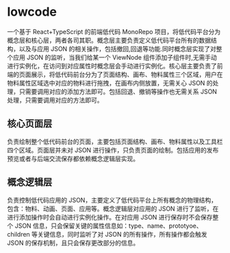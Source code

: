 # lowcode

一个基于 React+TypeScript 的前端低代码 MonoRepo 项目，将低代码平台分为概念层和核心层，两者各司其职。概念层主要负责定义低代码平台所有的数据结构，以及与应用 JSON 的相关操作，包括撤回,回退等功能.同时概念层实现了对整个应用 JSON 的监听，当我们给某一个 ViewNode 组件添加子组件时,无需手动进行实例化，在访问到对应属性时概念层会手动进行实例化。核心层主要负责了前端的页面展示，将低代码前台分为了页面结构、画布、物料属性三个区域，用户在物料属性区域选中对应的物料进行拖拽，在画布内侧放置，无需关心 JSON 的处理，只需要调用对应的添加方法即可。包括回退、撤销等操作也无需关系 JSON 处理，只需要调用对应的方法即可。

## 核心页面层

负责绘制整个低代码前台的页面，主要包括页面结构、画布、物料属性以及工具栏四个区域。页面层并未对 JSON 进行操作，只负责页面的绘制。包括应用的发布预览或者与后端交流保存都依赖概念逻辑层实现。

## 概念逻辑层

负责控制低代码应用的 JSON，主要定义了低代码平台上所有概念的物理结构，包含：物料、动画、页面、应用等。概念逻辑层对应用的 JSON 进行了监听，在进行添加操作时会自动进行实例化操作。在对应用 JSON 进行保存时不会保存整个 JSON 信息，只会保留关键的属性信息如：type、name、prototyoe、children 等关键信息，同时监听了对 JSON 的所有操作，所有操作都会触发 JSON 的保存机制，且只会保存更改部分的信息。
